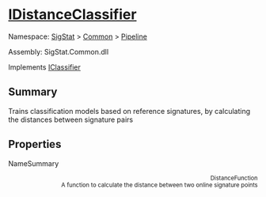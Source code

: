 # [IDistanceClassifier](./IDistanceClassifier.md)

Namespace: [SigStat]() > [Common](./../README.md) > [Pipeline](./README.md)

Assembly: SigStat.Common.dll

Implements [IClassifier](./IClassifier.md)

## Summary
Trains classification models based on reference signatures, by calculating the distances between signature pairs

## Properties

NameSummary

<div style="text-align: right"><sub>DistanceFunction</sub></ div ><div style="text-align: right"><sub>A function to calculate the distance between two online signature points</sub></ div ><br>


